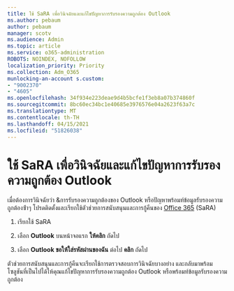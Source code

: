 ```yaml
---
title: ใช้ SaRA เพื่อวินิจฉัยและแก้ไขปัญหาการรับรองความถูกต้อง Outlook
ms.author: pebaum
author: pebaum
manager: scotv
ms.audience: Admin
ms.topic: article
ms.service: o365-administration
ROBOTS: NOINDEX, NOFOLLOW
localization_priority: Priority
ms.collection: Adm_O365
munlocking-an-account s.custom:
- "9002370"
- "4605"
ms.openlocfilehash: 34f934e223deae9d4b5bcfe1f3eb8a07b374860f
ms.sourcegitcommit: 8bc60ec34bc1e40685e3976576e04a2623f63a7c
ms.translationtype: MT
ms.contentlocale: th-TH
ms.lasthandoff: 04/15/2021
ms.locfileid: "51826038"
---
```

# <a name="use-sara-to-diagnose-and-resolve-outlook-authentication-issues"></a>ใช้ SaRA เพื่อวินิจฉัยและแก้ไขปัญหาการรับรองความถูกต้อง Outlook

เมื่อต้องการวินิจฉัยว่า &การรับรองความถูกต้องของ Outlook หรือปัญหาพร้อมท์ข้อมูลรับรองความถูกต้องซ้ําๆ โปรดติดตั้งและเรียกใช้ตัวช่วยการสนับสนุนและการกู้คืนของ [Office 365](https://diagnostics.office.com/#/) (SaRA)

1. เรียกใช้ SaRA

2. เลือก **Outlook** บนหน้าจอแรก **ให้คลิก** ถัดไป

3. เลือก **Outlook ขอให้ใส่รหัสผ่านของฉัน** ต่อไป **คลิก** ถัดไป

ตัวช่วยการสนับสนุนและการกู้คืนจะเรียกใช้การตรวจสอบการวินิจฉัยบางอย่าง และกลับมาพร้อมโซลูชันที่เป็นไปได้ให้คุณแก้ไขปัญหาการรับรองความถูกต้อง Outlook หรือพร้อมท์ข้อมูลรับรองความถูกต้อง
